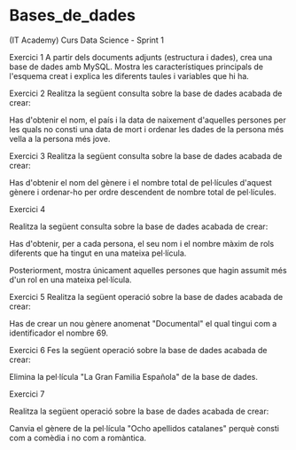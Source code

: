 # Bases_de_dades
(IT Academy) Curs Data Science - Sprint 1

Exercici 1
A partir dels documents adjunts (estructura i dades), crea una base de dades amb MySQL. Mostra les característiques principals de l'esquema creat i explica les diferents taules i variables que hi ha.



Exercici 2
Realitza la següent consulta sobre la base de dades acabada de crear: 

Has d'obtenir el nom, el país i la data de naixement d'aquelles persones per les quals no consti una data de mort i ordenar les dades de la persona més vella a la persona més jove.



Exercici 3
Realitza la següent consulta sobre la base de dades acabada de crear: 

Has d'obtenir el nom del gènere i el nombre total de pel·lícules d'aquest gènere i ordenar-ho per ordre descendent de nombre total de pel·lícules.  



Exercici 4

Realitza la següent consulta sobre la base de dades acabada de crear: 

Has d'obtenir, per a cada persona, el seu nom i el nombre màxim de rols diferents que ha tingut en una mateixa pel·lícula. 

Posteriorment, mostra únicament aquelles persones que hagin assumit més d'un rol en una mateixa pel·lícula.



Exercici 5
Realitza la següent operació sobre la base de dades acabada de crear: 

Has de crear un nou gènere anomenat "Documental" el qual tingui com a identificador el nombre 69.



Exercici 6
Fes la següent operació sobre la base de dades acabada de crear:  

Elimina la pel·lícula "La Gran Familia Española" de la base de dades.



Exercici 7

Realitza la següent operació sobre la base de dades acabada de crear: 

Canvia el gènere de la pel·lícula "Ocho apellidos catalanes" perquè consti com a comèdia i no com a romàntica.


